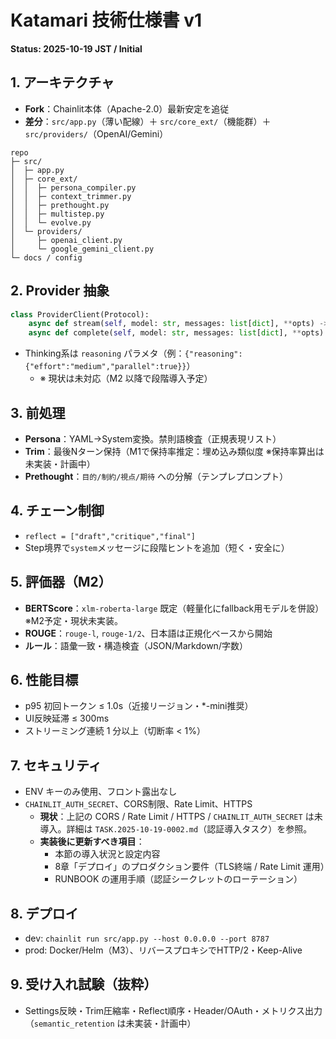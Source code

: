 # Katamari 技術仕様書 v1
**Status: 2025-10-19 JST / Initial**

## 1. アーキテクチャ
- **Fork**：Chainlit本体（Apache-2.0）最新安定を追従
- **差分**：`src/app.py`（薄い配線）＋ `src/core_ext/`（機能群）＋ `src/providers/`（OpenAI/Gemini）
```
repo
├─ src/
│  ├─ app.py
│  ├─ core_ext/
│  │  ├─ persona_compiler.py
│  │  ├─ context_trimmer.py
│  │  ├─ prethought.py
│  │  ├─ multistep.py
│  │  └─ evolve.py
│  └─ providers/
│     ├─ openai_client.py
│     └─ google_gemini_client.py
└─ docs / config
```

## 2. Provider 抽象
```python
class ProviderClient(Protocol):
    async def stream(self, model: str, messages: list[dict], **opts) -> AsyncIterator[str]: ...
    async def complete(self, model: str, messages: list[dict], **opts) -> str: ...
```
- Thinking系は `reasoning` パラメタ（例：`{"reasoning":{"effort":"medium","parallel":true}}`）
  - ※ 現状は未対応（M2 以降で段階導入予定）

## 3. 前処理
- **Persona**：YAML→System変換。禁則語検査（正規表現リスト）
- **Trim**：最後Nターン保持（M1で保持率推定：埋め込み類似度 ※保持率算出は未実装・計画中）
- **Prethought**：`目的/制約/視点/期待` への分解（テンプレプロンプト）

## 4. チェーン制御
- `reflect = ["draft","critique","final"]`
- Step境界で`system`メッセージに段階ヒントを追加（短く・安全に）

## 5. 評価器（M2）
- **BERTScore**：`xlm-roberta-large` 既定（軽量化にfallback用モデルを併設）※M2予定・現状未実装。
- **ROUGE**：`rouge-l`, `rouge-1/2`、日本語は正規化ベースから開始
- **ルール**：語彙一致・構造検査（JSON/Markdown/字数）

## 6. 性能目標
- p95 初回トークン ≤ 1.0s（近接リージョン・*-mini推奨）
- UI反映延滞 ≤ 300ms
- ストリーミング連続 1 分以上（切断率 < 1%）

## 7. セキュリティ
- ENV キーのみ使用、フロント露出なし
- `CHAINLIT_AUTH_SECRET`、CORS制限、Rate Limit、HTTPS
  - **現状**：上記の CORS / Rate Limit / HTTPS / `CHAINLIT_AUTH_SECRET` は未導入。詳細は `TASK.2025-10-19-0002.md`（認証導入タスク）を参照。
  - **実装後に更新すべき項目**：
    - 本節の導入状況と設定内容
    - 8章「デプロイ」のプロダクション要件（TLS終端 / Rate Limit 運用）
    - RUNBOOK の運用手順（認証シークレットのローテーション）

## 8. デプロイ
- dev: `chainlit run src/app.py --host 0.0.0.0 --port 8787`
- prod: Docker/Helm（M3）、リバースプロキシでHTTP/2・Keep-Alive

## 9. 受け入れ試験（抜粋）
- Settings反映・Trim圧縮率・Reflect順序・Header/OAuth・メトリクス出力（`semantic_retention` は未実装・計画中）
